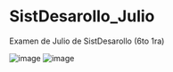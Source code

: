 # SistDesarollo_Julio
Examen de Julio de SistDesarollo (6to 1ra)

![image](https://user-images.githubusercontent.com/25410859/127647007-907f7831-0f67-4611-9bac-a09e67f7beac.png)
![image](https://user-images.githubusercontent.com/25410859/127647027-221fb2f0-4f6e-462d-9568-8738008b7385.png)
